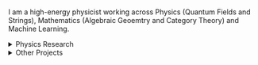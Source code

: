 # 

I am a high-energy physicist working across Physics (Quantum Fields and Strings), Mathematics (Algebraic Geoemtry and Category Theory) and Machine Learning.

</details>

<details>
<summary>Physics Research</summary>

</details>

<details>
<summary>Other Projects</summary>


</details>
